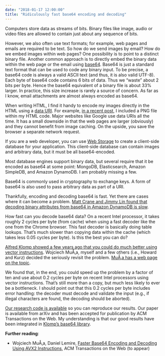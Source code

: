 ```yaml
---
date: "2018-01-17 12:00:00"
title: "Ridiculously fast base64 encoding and decoding"
---
```




Computers store data as streams of bits. Binary files like image, audio or video files are allowed to contain just about any sequence of bits.

However, we also often use text formats; for example, web pages and emails are required to be text. So how do we send images by email? How do we embed images within web pages? One possibility is to point to a distinct binary file. Another common approach is to directly embed the binary data within the web page or the email using [base64](https://en.wikipedia.org/wiki/Base64). Base64 is just a standard text format that can be used to code any binary input. To be precise, a base64 code is always a valid ASCII text (and thus, it is also valid UTF-8). Each byte of base64 code contains 6 bits of data. Thus we &ldquo;waste&rdquo; about 2 bits per byte. Hence the base64 equivalent of a binary file is about 33% larger. In practice, this size increase is rarely a source of concern. As far as I know, email attachments are almost always encoded as base64.

When writing HTML, I find it handy to encode my images directly in the HTML using a [data URI](https://en.wikipedia.org/wiki/Data_URI_scheme). For example, [in a recent post](/lemire/blog/2018/01/16/microbenchmarking-calls-for-idealized-conditions/), I included a PNG file within my HTML code. Major websites like Google use data URIs all the time. It has a small downside in that the web pages are larger (obviously) and they cannot benefit from image caching. On the upside, you save the browser a separate network request.

If you are a web developer, you can use [Web Storage](https://en.wikipedia.org/wiki/Web_storage) to create a client-side database for your application. This client-side database can contain images and arbitrary data, but it must be all base64-encoded.

Most database engines support binary data, but several require that it be encoded as base64 at some point: MongoDB, Elasticsearch, Amazon SimpleDB, and Amazon DynamoDB. I am probably missing a few.

Base64 is commonly used in cryptography to exchange keys. A form of base64 is also used to pass arbitrary data as part of a URI.

Thankfully, encoding and decoding base64 is fast. Yet there are cases where it can become a problem. [Matt Crane and Jimmy Lin found that decoding binary attributes from base64 in Amazon DynamoDB is slow](https://cs.uwaterloo.ca/~jimmylin/publications/Crane_Lin_ICTIR2017.pdf).

How fast can you decode base64 data? On a recent Intel processor, it takes roughly 2 cycles per byte (from cache) when using a fast decoder like the one from the Chrome browser. This fast decoder is basically doing table lookups. That&rsquo;s much slower than copying data within the cache (which takes less 0.05 cycles per byte).
Is this the best you can do?

[Alfred Klomp showed a few years ago that you could do much better using vector instructions](http://www.alfredklomp.com/programming/sse-base64/). Wojciech MuÅ‚a, myself and a few others (i.e., Howard and Kurz) decided the seriously revisit the problem. [MuÅ‚a has a web page on the topic](http://0x80.pl/notesen/2016-01-12-sse-base64-encoding.html).

We found that, in the end, you could speed up the problem by a factor of ten and use about 0.2 cycles per byte on recent Intel processors using vector instructions. That&rsquo;s still more than a copy, but much less likely to ever be a bottleneck. I should point out that this 0.2 cycles per byte includes error handling: the decoder must decode and validate the input (e.g., if illegal characters are found, the decoding should be aborted).

[Our research code is available](https://github.com/lemire/fastbase64) so you can reproduce our results. Our paper is available from arXiv and has been accepted for publication by ACM Transactions on the Web.
My understanding is that our good results have been integrated in [Klomp&rsquo;s base64 library](https://github.com/aklomp/base64).

__Further reading__:
- Wojciech MuÅ‚a, Daniel Lemire, [Faster Base64 Encoding and Decoding Using AVX2 Instructions](https://arxiv.org/abs/1704.00605), ACM Transactions on the Web (to appear)



